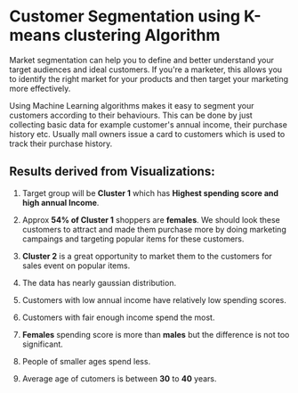 # Customer Segmentation using K-means clustering Algorithm

Market segmentation can help you to define and better understand your target audiences and ideal customers. If you're a marketer, this allows you to identify the right market for your products and then target your marketing more effectively.

Using Machine Learning algorithms makes it easy to segment your customers according to their behaviours. This can be done by just collecting basic data for example customer's annual income, their purchase history etc. Usually mall owners issue a card to customers which is used to track their purchase history.


## Results derived from Visualizations:

1.  Target group will be **Cluster 1** which has **Highest spending score and high annual Income**.

2.  Approx **54% of Cluster 1** shoppers are **females**. We should look these customers to attract and made them purchase more by doing marketing campaings and targeting popular items for these customers.

3.  **Cluster 2** is a great opportunity to market them to the customers for sales event on popular items.

4.  The data has nearly gaussian distribution.

5.  Customers with low annual income have relatively low spending scores.

6.  Customers with fair enough income spend the most.

7.  **Females** spending score is more than **males** but the difference is not too significant.

8.  People of smaller ages spend less.

9.  Average age of cutomers is between **30** to **40** years.
